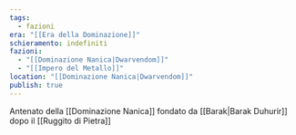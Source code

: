 ```yaml
---
tags:
  - fazioni
era: "[[Era della Dominazione]]"
schieramento: indefiniti
fazioni:
  - "[[Dominazione Nanica|Dwarvendom]]"
  - "[[Impero del Metallo]]"
location: "[[Dominazione Nanica|Dwarvendom]]"
publish: true
---
```

Antenato della [[Dominazione Nanica]] fondato da [[Barak|Barak Duhurir]] dopo il [[Ruggito di Pietra]]